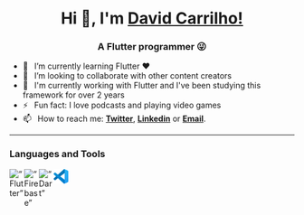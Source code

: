 <h1 align="center"> Hi 👋, I'm <a href="https://www.linkedin.com/in/DavidCarrilho/">David Carrilho!</a></h1>
<!-- <h3 align="center">A Flutter programmer who keeps you alive 😜</h3> -->
<h3 align="center">A Flutter programmer 😜</h3>

<!-- [![Youtube](https://img.shields.io/static/v1?label=DavidCarrilho&message=Subscribe&logo=YouTube&color=FF0000&style=for-the-badge)][youtube]
[![Twitter Follow](https://img.shields.io/twitter/follow/DavidCarrilho?color=1DA1F2&label=Followers&logo=twitter&style=for-the-badge)][twitter]
[![GitHub followers](https://img.shields.io/github/followers/DavidCarrilho?logo=GitHub&style=for-the-badge)][github]
[![Linkedin: DavidCarrilho](https://img.shields.io/badge/-CONNECT-blue?style=for-the-badge&logo=Linkedin&link=https://www.linkedin.com/in/DavidCarrilho/)][linkedin] -->

<!-- - 🔭 &ensp;I’m currently working on [**Youtube**][youtube]! -->
- 🌱 &ensp;I’m currently learning Flutter ❤️
- 👯 &ensp;I’m looking to collaborate with other content creators
- 🗿 &ensp;I'm currently working with Flutter and I've been studying this framework for over 2 years
- ⚡ &ensp;Fun fact: I love podcasts and playing video games
- 📫 &ensp;How to reach me: [**Twitter**][twitter], [**Linkedin**][linkedin] or [**Email**][email].

---

<!-- ### Connect With Me -->

<!-- [<img align="left" alt="David Carrilho | Website" width="28px" src="https://firebasestorage.googleapis.com/v0/b/web-daviddarrilho.appspot.com/o/other%2Fsocial%2Fwebsite.png?alt=media" />][website]
[<img align="left" alt="David Carrilho | YouTube" width="28px" src="https://firebasestorage.googleapis.com/v0/b/web-daviddarrilho.appspot.com/o/other%2Fsocial%2Fyoutube.png?alt=media" />][youtube]
[<img align="left" alt="David Carrilho | Twitter" width="28px" src="https://firebasestorage.googleapis.com/v0/b/web-daviddarrilho.appspot.com/o/other%2Fsocial%2Ftwitter.png?alt=media" />][twitter]
[<img align="left" alt="David Carrilho | LinkedIn" width="28px" src="https://firebasestorage.googleapis.com/v0/b/web-daviddarrilho.appspot.com/o/other%2Fsocial%2Flinkedin.png?alt=media" />][linkedin] -->

<!--[<img align="left" alt="David Carrilho | Instagram" width="28px" src="https://firebasestorage.googleapis.com/v0/b/web-daviddarrilho.appspot.com/o/other%2Fsocial%2Finstagram.png?alt=media" />][instagram]
[<img align="left" alt="David Carrilho | Facebook" width="28px" src="https://firebasestorage.googleapis.com/v0/b/web-daviddarrilho.appspot.com/o/other%2Fsocial%2Ffacebook.png?alt=media" />][facebook]
[<img align="left" alt="David Carrilho | Medium" width="28px" src="https://firebasestorage.googleapis.com/v0/b/web-daviddarrilho.appspot.com/o/other%2Fsocial%2Fmedium.png?alt=media" />][medium] -->

<!--  -->
<!-- <br />
<br /> -->

### Languages and Tools
[<img align="left" alt=“Flutter” width="26px" src="https://www.vectorlogo.zone/logos/flutterio/flutterio-icon.svg" />][github]
[<img align="left" alt=“Firebase” width="26px" src="https://www.vectorlogo.zone/logos/firebase/firebase-icon.svg" />][github]
[<img align="left" alt=“Dart” width="26px" src="https://www.vectorlogo.zone/logos/dartlang/dartlang-icon.svg" />][github]
[<img align="left" alt=“Github” width="26px" src="https://raw.githubusercontent.com/github/explore/80688e429a7d4ef2fca1e82350fe8e3517d3494d/topics/visual-studio-code/visual-studio-code.png" />][github]

<!-- ![Snake](https://github.com/leonino/snack-svg-master/blob/master/github-contribution-grid-snakebox.svg) -->

<!-- <br /> -->
<!-- <br /> -->

<!-- --- -->

<!-- ### 📺 &ensp;Latest YouTube Videos -->

<!-- YOUTUBE:START -->
<!-- - [Flutter Preview - Preserve Scroll Position In ListView [2021] Page Storage Key #Shorts](https://www.youtube.com/watch?v=dSDIs8jPL3Q)
- [Flutter Tutorial - Preserve Scroll Position In ListView [2021] Page Storage Key](https://www.youtube.com/watch?v=1nxegLe15os)
- [Flutter Preview - How to Add a Favicon [2021] Flutter Web App Icon  #Shorts](https://www.youtube.com/watch?v=Iq_gtqpmJJ8)
- [Flutter Tutorial - How to Add a Favicon [2021] Flutter Web App Icon](https://www.youtube.com/watch?v=Rf5bcE18emM)
- [Flutter Preview - How to Fix Bottom Overflowed When Keyboard Shows [2021] #Shorts](https://www.youtube.com/watch?v=wmUT4A_6xj0) -->
<!-- YOUTUBE:END -->

<!-- ➡️ &ensp;[More Videos...](https://youtube.com/DavidCarrilho/videos) -->

<!-- --- -->

<!-- ### 📚 &ensp;Latest Medium Articles

<!-- BLOG-POST-LIST:START -->
<!-- - [Chip widget: Material Design with Flutter](https://medium.com/flutter-community/chip-widget-material-design-with-flutter-4a834553c9ab?source=rss-1d0dd7b62afc------2) -->
<!-- BLOG-POST-LIST:END -->

<!-- ➡️ &ensp;[More Articles...](https://medium.com/@DavidCarrilho) -->

<!--  -->

<!-- [website]: https://daviddarrilho.com -->
[twitter]: https://twitter.com/intent/follow?original_referer=https%3A%2F%2Fgithub.com%2FJohannesMilke&screen_name=luandavid77
<!-- [youtube]: https://www.youtube.com/channel/UC0FD2apauvegCcsvqIBceLA?sub_confirmation=1 -->
[linkedin]: https://www.linkedin.com/in/luan-david-carrilho-765981a8/
[github]: https://github.com/DavidCarrilho
<!-- [instagram]: https://www.instagram.com/daviddarrilho -->
<!-- [facebook]: https://www.facebook.com/real.DavidCarrilho -->
<!-- [medium]: https://medium.com/@DavidCarrilho -->
[email]: mailto:luan.david.oliver@gmail.com
